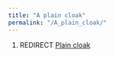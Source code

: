 ```yaml
---
title: "A plain cloak"
permalink: "/A_plain_cloak/"
---
```


1.  REDIRECT [Plain cloak](Plain_cloak "wikilink")